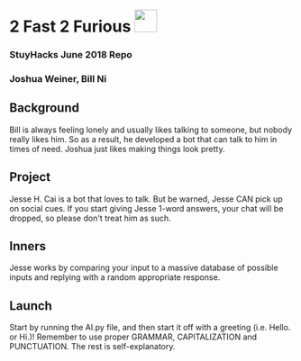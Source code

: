 # 2 Fast 2 Furious <img src="https://i.ytimg.com/vi/_sjzBa3kVQM/maxresdefault.jpg" height="40">
### StuyHacks June 2018 Repo
### Joshua Weiner, Bill Ni

## Background
Bill is always feeling lonely and usually likes talking to someone, but nobody really likes him. So as a result, he developed a bot that can talk to him in times of need. Joshua just likes making things look pretty.

## Project
Jesse H. Cai is a bot that loves to talk. But be warned, Jesse CAN pick up on social cues. If you start giving Jesse 1-word answers, your chat will be dropped, so please don't treat him as such.

## Inners
Jesse works by comparing your input to a massive database of possible inputs and replying with a random appropriate response.

## Launch
Start by running the AI.py file, and then start it off with a greeting (i.e. Hello. or Hi.)! Remember to use proper GRAMMAR, CAPITALIZATION and PUNCTUATION. The rest is self-explanatory.
